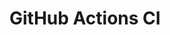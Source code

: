 # GitHub Actions CI






















































































































































































































































































































































































































































































